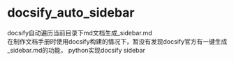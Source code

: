 # docsify_auto_sidebar
docsify自动遍历当前目录下md文档生成_sidebar.md   
在制作文档手册时使用docsify构建的情况下，暂没有发现docsify官方有一键生成_sidebar.md的功能，
python实现docsify sidebar
